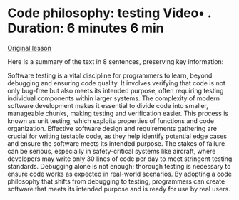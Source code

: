 # Code philosophy: testing Video• . Duration: 6 minutes 6 min

[Original lesson](https://www.coursera.org/learn/uol-introduction-to-programming-1/lecture/s3LLB/code-philosophy-testing)

Here is a summary of the text in 8 sentences, preserving key information:

Software testing is a vital discipline for programmers to learn, beyond debugging and ensuring code quality. It involves verifying that code is not only bug-free but also meets its intended purpose, often requiring testing individual components within larger systems. The complexity of modern software development makes it essential to divide code into smaller, manageable chunks, making testing and verification easier. This process is known as unit testing, which exploits properties of functions and code organization. Effective software design and requirements gathering are crucial for writing testable code, as they help identify potential edge cases and ensure the software meets its intended purpose. The stakes of failure can be serious, especially in safety-critical systems like aircraft, where developers may write only 30 lines of code per day to meet stringent testing standards. Debugging alone is not enough; thorough testing is necessary to ensure code works as expected in real-world scenarios. By adopting a code philosophy that shifts from debugging to testing, programmers can create software that meets its intended purpose and is ready for use by real users.


